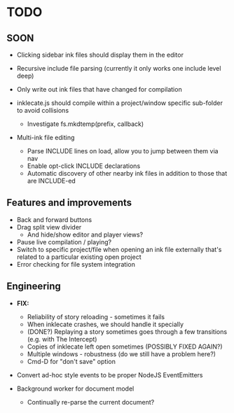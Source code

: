 # TODO

## SOON

* Clicking sidebar ink files should display them in the editor

* Recursive include file parsing (currently it only works one include level deep)

* Only write out ink files that have changed for compilation

* inklecate.js should compile within a project/window specific sub-folder to avoid collisions
    * Investigate fs.mkdtemp(prefix, callback)

* Multi-ink file editing
    * Parse INCLUDE lines on load, allow you to jump between them via nav
    * Enable opt-click INCLUDE declarations
    * Automatic discovery of other nearby ink files in addition to those that are INCLUDE-ed

## Features and improvements

* Back and forward buttons
* Drag split view divider
    * And hide/show editor and player views?
* Pause live compilation / playing?
* Switch to specific project/file when opening an ink file externally that's related to a particular existing open project
* Error checking for file system integration

## Engineering

* **FIX:**
    * Reliability of story reloading - sometimes it fails
    * When inklecate crashes, we should handle it specially
    * (DONE?) Replaying a story sometimes goes through a few transitions (e.g. with The Intercept)
    * Copies of inklecate left open sometimes (POSSIBLY FIXED AGAIN?)
    * Multiple windows - robustness (do we still have a problem here?)
    * Cmd-D for "don't save" option

* Convert ad-hoc style events to be proper NodeJS EventEmitters

* Background worker for document model
    * Continually re-parse the current document?